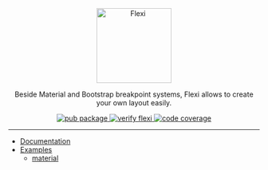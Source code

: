 <div align="center">
  <a href="https://pub.dev/packages/flexi">
    <img src="https://raw.githubusercontent.com/zenonine/flexi/master/assets/flexi-logo-shadow.png" alt="Flexi" height="150" />
  </a>

  <p>
    Beside Material and Bootstrap breakpoint systems, Flexi allows to create your own layout easily.
  </p>

  <div>
    <a href="https://pub.dev/packages/flexi">
      <img src="https://img.shields.io/pub/v/flexi.svg" alt="pub package">
    </a>
    <a href="https://github.com/zenonine/flexi/actions/workflows/verify-flexi.yml">
      <img src="https://github.com/zenonine/flexi/actions/workflows/verify-flexi.yml/badge.svg?branch=master" alt="verify flexi">
    </a>
    <a href="https://codecov.io/gh/zenonine/flexi" target="_blank">
      <img src="https://codecov.io/gh/zenonine/flexi/branch/master/graph/badge.svg?token=9BC8HAHKKL" alt="code coverage"/>
    </a>
  </div>
</div>

---

* [Documentation](flexi)
* [Examples](examples)
  * [material](examples/material)
